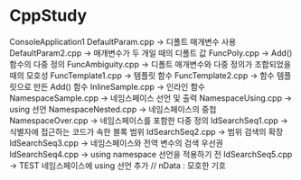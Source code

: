 # CppStudy

ConsoleApplication1
	DefaultParam.cpp -> 디폴트 매개변수 사용
	DefaultParam2.cpp -> 매개변수가 두 개일 때의 디폴트 값
	FuncPoly.cpp -> Add() 함수의 다중 정의
	FuncAmbiguity.cpp -> 디폴트 매개변수와 다중 정의가 조합되었을 때의 모호성
	FuncTemplate1.cpp -> 템플릿 함수
	FuncTemplate2.cpp -> 함수 템플릿으로 만든 Add() 함수
	InlineSample.cpp -> 인라인 함수
	NamespaceSample.cpp -> 네임스페이스 선언 및 출력
	NamespaceUsing.cpp -> using 선언
	NamespaceNested.cpp -> 네임스페이스의 중첩
	NamespaceOver.cpp -> 네임스페이스를 포함한 다중 정의
	IdSearchSeq1.cpp -> 식별자에 접근하는 코드가 속한 블록 범위
	IdSearchSeq2.cpp -> 범위 검색의 확장
	IdSearchSeq3.cpp -> 네임스페이스와 전역 변수의 검색 우선권
	IdSearchSeq4.cpp -> using namespace 선언을 적용하기 전
	IdSearchSeq5.cpp -> TEST 네임스페이스에 using 선언 추가 // nData : 모호한 기호
